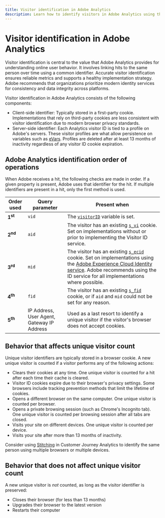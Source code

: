 ```yaml
---
title: Visitor identification in Adobe Analytics
description: Learn how to identify visitors in Adobe Analytics using the latest best practices.
---
```

# Visitor identification in Adobe Analytics

Visitor identification is central to the value that Adobe Analytics provides for understanding online user behavior. It involves linking hits to the same person over time using a common identifier. Accurate visitor identification ensures reliable metrics and supports a healthy implementation strategy. Adobe recommends that organizations prioritize modern identity services for consistency and data integrity across platforms.

Visitor identification in Adobe Analytics consists of the following components:

* Client-side identifier: Typically stored in a first-party cookie. Implementations that rely on third-party cookies are less consistent with visitor identification due to modern browser privacy standards.
* Server-side identifier: Each Analytics visitor ID is tied to a profile on Adobe's servers. These visitor profiles are what allow persistence on variables such as [eVars](/help/components/dimensions/evar.md). Profiles are deleted after at least 13 months of inactivity regardless of any visitor ID cookie expiration.

## Adobe Analytics identification order of operations

When Adobe receives a hit, the following checks are made in order. If a given property is present, Adobe uses that identifier for the hit. If multiple identifiers are present in a hit, only the first method is used.

| Order used | Query parameter | Present when |
|---|---|---|
| **1<sup>st</sup>** | `vid` | The [`visitorID`](/help/implement/vars/config-vars/visitorid.md) variable is set. |
| **2<sup>nd</sup>** | `aid` | The visitor has an existing [`s_vi`](https://experienceleague.adobe.com/en/docs/core-services/interface/data-collection/cookies/analytics) cookie. Set on implementations without or prior to implementing the Visitor ID service. |
| **3<sup>rd</sup>** | `mid` | The visitor has an existing [`s_ecid`](https://experienceleague.adobe.com/en/docs/core-services/interface/data-collection/cookies/analytics) cookie. Set on implementations using the [Adobe Experience Cloud Identity service](https://experienceleague.adobe.com/docs/id-service/using/home.html). Adobe recommends using the ID service for all implementations where possible. |
| **4<sup>th</sup>** | `fid` | The visitor has an existing [`s_fid`](https://experienceleague.adobe.com/en/docs/core-services/interface/data-collection/cookies/analytics) cookie, or if `aid` and `mid` could not be set for any reason. |
| **5<sup>th</sup>** | IP Address, User Agent, Gateway IP Address | Used as a last resort to identify a unique visitor if the visitor's browser does not accept cookies. |

## Behavior that affects unique visitor count

Unique visitor identifiers are typically stored in a browser cookie. A new unique visitor is counted if a visitor performs any of the following actions:

* Clears their cookies at any time. One unique visitor is counted for a hit after each time their cache is cleared.
* Visitor ID cookies expire due to their browser's privacy settings. Some browsers include tracking prevention methods that limit the lifetime of cookies.
* Opens a different browser on the same computer. One unique visitor is counted per browser.
* Opens a private browsing session (such as Chrome's Incognito tab). One unique visitor is counted per browsing session after all tabs are closed.
* Visits your site on different devices. One unique visitor is counted per device.
* Visits your site after more than 13 months of inactivity.

Consider using [Stitching](https://experienceleague.adobe.com/en/docs/analytics-platform/using/stitching/overview) in Customer Journey Analytics to identify the same person using multiple browsers or multiple devices.

## Behavior that does not affect unique visitor count

A new unique visitor is *not* counted, as long as the visitor identifier is preserved:

* Closes their browser (for less than 13 months)
* Upgrades their browser to the latest version
* Restarts their computer
